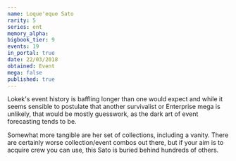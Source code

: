 ```yaml
---
name: Loque'eque Sato
rarity: 5
series: ent
memory_alpha:
bigbook_tier: 9
events: 19
in_portal: true
date: 22/03/2018
obtained: Event
mega: false
published: true
---
```


Lokek's event history is baffling longer than one would expect and while it seems sensible to postulate that another survivalist or Enterprise mega is unlikely, that would be mostly guesswork, as the dark art of event forecasting tends to be.

Somewhat more tangible are her set of collections, including a vanity. There are certainly worse collection/event combos out there, but if your aim is to acquire crew you can use, this Sato is buried behind hundreds of others.
